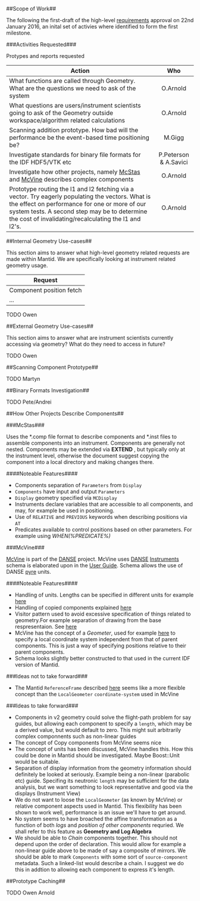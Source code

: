 ##Scope of Work##

The following the first-draft of the high-level [requirements](https://github.com/mantidproject/documents/blob/master/Design/Instrument-2.0/requirements-v2.md) approval on 22nd January 2016, an inital set of activies where identified to form the first milestone. 

###Activities Requested###

Protypes and reports requested

| Action        | Who           |
| ------------- |:-------------:| 
| What functions are called through Geometry. What are the questions we need to ask of the system     | O.Arnold |
| What questions are users/instrument scientists going to ask of the Geometry outside workspace/algorithm related calculations     | O.Arnold  |
| Scanning addition prototype. How bad will the performance be the event-based time positioning be?     | M.Gigg |
| Investigate standards for binary file formats for the IDF HDF5/VTK etc | P.Peterson & A.Savici |
| Investigate how other projects, namely [McStas](http://www.mcstas.org/download/components/) and [McVine](https://github.com/mcvine/resources/blob/master/instruments/ARCS/resources/ARCS.xml) describes complex components | O.Arnold |
| Prototype routing the l1 and l2 fetching via a vector. Try eagerly populating the vectors. What is the effect on performance for one or more of our system tests. A second step may be to determine the cost of invalidating/recalculating the l1 and l2's. | O.Arnold |

##Internal Geometry Use-cases##

This section aims to answer what high-level geometry related requests are made within Mantid. We are specifically looking at instrument related geometry usage.

| Request        | 
| ------------- |
| Component position fetch   | 
| ...   | 

TODO Owen

##External Geometry Use-cases##

This section aims to answer what are instrument scientists currently accessing via geometry? What do they need to access in future?

TODO Owen

##Scanning Component Prototype##

TODO Martyn

##Binary Formats Investigation##

TODO Pete/Andrei

##How Other Projects Describe Components##

###McStas###

Uses the *.comp file format to describe components and *.inst files to assemble components into an instrument. Components are generally not nested. Components may be extended via __EXTEND__ , but typically only at the instrument level, otherwise the document suggest copying the component into a local directory and making changes there.

####Noteable Features####

* Components separation of `Parameters` from `Display`
* `Components` have input and output `Parameters`
* `Display` geometry specified via `MCDisplay`
* Instruments declare variables that are accessible to all components, and may, for example be used in positioning.
* Use of `RELATIVE` and `PREVIOUS` keywords when describing positions via `AT`
* Predicates available to control positions based on other parameters. For example using _WHEN(%PREDICATE%)_

###McVine###

[McVine](http://www.mcvine.org/) is part of the [DANSE](http://wiki.danse.us/danse/index.php?title=Main_Page) project. McVine uses [DANSE](http://wiki.danse.us/danse/index.php?title=Main_Page) [Instruments](http://dev.danse.us/trac/instrument) schema is elaborated upon in the [User Guide](http://dev.danse.us/trac/instrument/wiki/xml-userguide#Copy). Schema allows the use of DANSE [pyre](https://github.com/danse-inelastic/pyre/tree/master/python/pyre/units) units.


####Noteable Features####

* Handling of units. Lengths can be specified in different units for example [here](https://github.com/mcvine/resources/blob/master/instruments/ARCS/resources/ARCS.xml#L368)
* Handling of copied components explained [here](http://dev.danse.us/trac/instrument/wiki/xml-userguide#Copy)
* Visitor pattern used to avoid excessive specification of things related to geometry.For example separation of drawing from the base respresentaion. See [here](http://dev.danse.us/trac/instrument)
* McVine has the concept of a _Geometer_, used for example [here](https://github.com/mcvine/resources/blob/f461af477d119fe6ba9667d06d08569335ab25d1/instruments/ARCS/resources/ARCS.xml#L222) to specify a local coordinate system independent from that of parent components. This is just a way of specifying positions  relative to their parent components.
* Schema looks slightly better constructed to that used in the current IDF version of Mantid.

###Ideas not to take forward###

* The Mantid `ReferenceFrame` described [here](http://docs.mantidproject.org/nightly/concepts/InstrumentDefinitionFile.html#using-defaults) seems like a more flexible concept than the `LocalGeometer` `coordinate-system` used in McVine

###Ideas to take forward###

* Components in v2 geometry could solve the flight-path problem for say guides, but allowing each component to specify a `length`, which may be a derived value, but would default to zero. This might suit arbitrarily complex componnents such as non-linear guides
* The concept of Copy components from McVine seems nice
* The concept of units has been discussed, McVine handles this. How this could be done in Mantid should be investigated. Maybe Boost::Unit would be suitable.
* Separation of display information from the geometry information should definitely be looked at seriously. Example being a non-linear (parabolic etc) guide. Specifing its neutronic `length` may be sufficient for the data analysis, but we want something to look representative and good via the displays (Instrument View)
* We do not want to loose the  `LocalGeometer` (as known by McVine) or relative component aspects used in Mantid. This flexibility has been shown to work well, performance is an issue we'll have to get around.
* No system seems to have broached the affine transformation as a function of both _logs_ and _position of other components_ requried. We shall refer to this feature as __Geometry and Log Algebra__
* We should be able to _Chain_ components together. This should not depend upon the order of declaration. This would allow for example a non-linear guide above to be made of say a composite of mirrors. We should be able to mark `Components` with some sort of `source-component` metadata. Such a linked-list would describe a chain. I suggest we do this in addtion to allowing each component to express it's length.

##Prototype Caching##

TODO Owen Arnold
